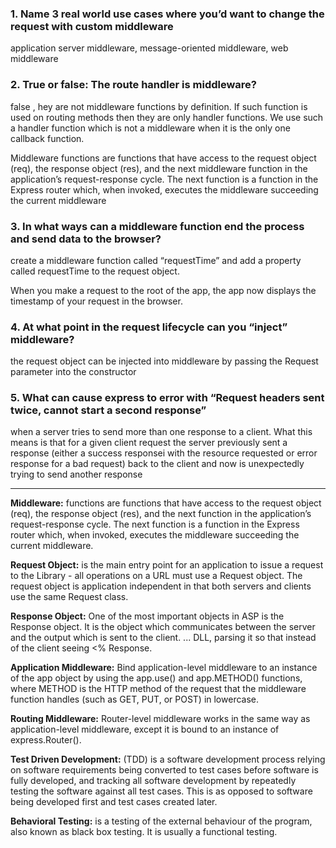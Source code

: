 ### 1. Name 3 real world use cases where you’d want to change the request with custom middleware
application server middleware, message-oriented middleware, web middleware

### 2. True or false: The route handler is middleware?
false , hey are not middleware functions by definition. If such function is used on routing methods then they are only handler functions. We use such a handler function which is not a middleware when it is the only one callback function.

 Middleware functions are functions that have access to the request object (req), the response object (res), and the next middleware function in the application’s request-response cycle. The next function is a function in the Express router which, when invoked, executes the middleware succeeding the current middleware

### 3. In what ways can a middleware function end the process and send data to the browser?
create a middleware function called “requestTime” and add a property called requestTime to the request object.

When you make a request to the root of the app, the app now displays the timestamp of your request in the browser.

### 4. At what point in the request lifecycle can you “inject” middleware?
the request object can be injected into middleware by passing the Request parameter into the constructor 

### 5. What can cause express to error with “Request headers sent twice, cannot start a second response”

when a server tries to send more than one response to a client. What this means is that for a given client request the server previously sent a response (either a success responsei with the resource requested or error response for a bad request) back to the client and now is unexpectedly trying to send another response

-------------------------------- 

**Middleware:** functions are functions that have access to the request object (req), the response object (res), and the next function in the application’s request-response cycle. The next function is a function in the Express router which, when invoked, executes the middleware succeeding the current middleware.

**Request Object:** is the main entry point for an application to issue a request to the Library - all operations on a URL must use a Request object. The request object is application independent in that both servers and clients use the same Request class.

**Response Object:** One of the most important objects in ASP is the Response object. It is the object which communicates between the server and the output which is sent to the client. ... DLL, parsing it so that instead of the client seeing <% Response.

**Application Middleware:** Bind application-level middleware to an instance of the app object by using the app.use() and app.METHOD() functions, where METHOD is the HTTP method of the request that the middleware function handles (such as GET, PUT, or POST) in lowercase.

**Routing Middleware:** Router-level middleware works in the same way as application-level middleware, except it is bound to an instance of express.Router().

**Test Driven Development:** (TDD) is a software development process relying on software requirements being converted to test cases before software is fully developed, and tracking all software development by repeatedly testing the software against all test cases. This is as opposed to software being developed first and test cases created later.

**Behavioral Testing:** is a testing of the external behaviour of the program, also known as black box testing. It is usually a functional testing.

